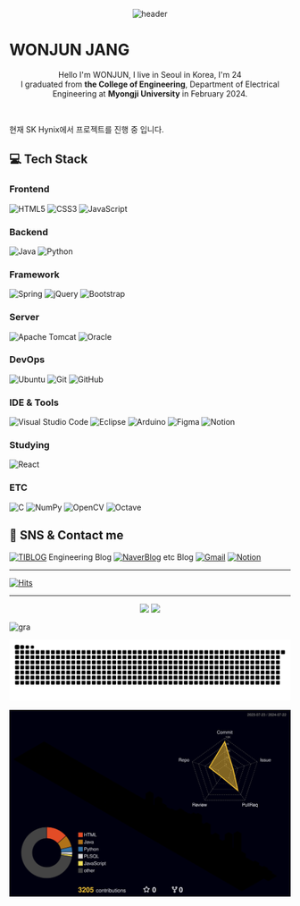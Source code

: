 <div align="center">

  ![header](https://capsule-render.vercel.app/api?type=rect&height=300&color=timeGradient&text=Hello%20Github&reversal=false&section=header&animation=fadeIn&desc=juniel1299's)

</div>


# WONJUN JANG

<p align="center">
  Hello I'm WONJUN, I live in Seoul in Korea, I'm 24<br>
  I graduated from <b>the College of Engineering</b>, Department of Electrical Engineering at <b>Myongji University</b> in February 2024.
</p>

<br>


<p align="center"> 

현재 SK Hynix에서 프로젝트를 진행 중 입니다.

</p>

## 💻 Tech Stack

### Frontend

![HTML5](https://img.shields.io/badge/html5-%23E34F26.svg?style=for-the-badge&logo=html5&logoColor=white)
![CSS3](https://img.shields.io/badge/css3-%231572B6.svg?style=for-the-badge&logo=css3&logoColor=white)
![JavaScript](https://img.shields.io/badge/javascript-%23323330.svg?style=for-the-badge&logo=javascript&logoColor=%23F7DF1E)

### Backend

![Java](https://img.shields.io/badge/java-%23ED8B00.svg?style=for-the-badge&logo=openjdk&logoColor=white)
![Python](https://img.shields.io/badge/python-3670A0?style=for-the-badge&logo=python&logoColor=ffdd54)

### Framework

![Spring](https://img.shields.io/badge/spring-%236DB33F.svg?style=for-the-badge&logo=spring&logoColor=white)
![jQuery](https://img.shields.io/badge/jquery-%230769AD.svg?style=for-the-badge&logo=jquery&logoColor=white)
![Bootstrap](https://img.shields.io/badge/bootstrap-%238511FA.svg?style=for-the-badge&logo=bootstrap&logoColor=white)

### Server

![Apache Tomcat](https://img.shields.io/badge/apache%20tomcat-%23F8DC75.svg?style=for-the-badge&logo=apache-tomcat&logoColor=black)
![Oracle](https://img.shields.io/badge/Oracle-F80000?style=for-the-badge&logo=oracle&logoColor=white)

### DevOps

![Ubuntu](https://img.shields.io/badge/Ubuntu-E95420?style=for-the-badge&logo=ubuntu&logoColor=white)
![Git](https://img.shields.io/badge/git-%23F05033.svg?style=for-the-badge&logo=git&logoColor=white)
![GitHub](https://img.shields.io/badge/github-%23121011.svg?style=for-the-badge&logo=github&logoColor=white)

### IDE & Tools

![Visual Studio Code](https://img.shields.io/badge/Visual%20Studio%20Code-0078d7.svg?style=for-the-badge&logo=visual-studio-code&logoColor=white)
![Eclipse](https://img.shields.io/badge/Eclipse-FE7A16.svg?style=for-the-badge&logo=Eclipse&logoColor=white)
![Arduino](https://img.shields.io/badge/-Arduino-00979D?style=for-the-badge&logo=Arduino&logoColor=white)
![Figma](https://img.shields.io/badge/figma-%23F24E1E.svg?style=for-the-badge&logo=figma&logoColor=white)
![Notion](https://img.shields.io/badge/Notion-%23000000.svg?style=for-the-badge&logo=notion&logoColor=white)

### Studying

![React](https://img.shields.io/badge/react-%2320232a.svg?style=for-the-badge&logo=react&logoColor=%2361DAFB)

### ETC

![C](https://img.shields.io/badge/c-%2300599C.svg?style=for-the-badge&logo=c&logoColor=white)
![NumPy](https://img.shields.io/badge/numpy-%23013243.svg?style=for-the-badge&logo=numpy&logoColor=white)
![OpenCV](https://img.shields.io/badge/opencv-%23white.svg?style=for-the-badge&logo=opencv&logoColor=white)
![Octave](https://img.shields.io/badge/OCTAVE-darkblue?style=for-the-badge&logo=octave&logoColor=fcd683)


## 💌 SNS & Contact me
[![TIBLOG](https://img.shields.io/badge/TIBLOG-white?style=for-the-badge&logo=TISTORY&logoColor=black)](https://problem-child.tistory.com/) Engineering Blog
[![NaverBlog](https://img.shields.io/badge/NaverBlog-white?style=for-the-badge&logo=Naver&logoColor=03C75A)](https://blog.naver.com/juniel1299) etc Blog
[![Gmail](https://img.shields.io/badge/Gmail-D14836?style=for-the-badge&logo=gmail&logoColor=white)](mailto:youngs5440@gmail.com) 
[![Notion](https://img.shields.io/badge/Notion-%23000000.svg?style=for-the-badge&logo=notion&logoColor=white)](https://juniel1299.notion.site/9fdf129eb92c41d7958272214c3fcddb?pvs=74) 

---

[![Hits](https://hits.seeyoufarm.com/api/count/incr/badge.svg?url=https%3A%2F%2Fgithub.com%2Fjuniel1299&count_bg=%23E72727&title_bg=%233D88DB&icon=&icon_color=%23E7E7E7&title=hits&edge_flat=false)](https://hits.seeyoufarm.com)

---

<p align="center">
  <img src="https://github-readme-stats.vercel.app/api/top-langs/?username=juniel1299&layout=compact&theme=gruvbox">
  <img src="https://github-readme-stats.vercel.app/api?username=juniel1299&show_icons=true&theme=gruvbox">
</p>

![gra](https://github-readme-activity-graph.vercel.app/graph?username=juniel1299&bg_color=000000&color=3366ff&line=A0153E&point=FF204E&area=true&hide_border=true)

![snake gif](https://github.com/juniel1299/juniel1299/blob/output/github-contribution-grid-snake.svg)

![3D Contributions](./profile-3d-contrib/profile-night-rainbow.svg)
